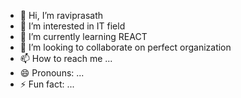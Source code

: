 - 👋 Hi, I’m raviprasath
- 👀 I’m interested in IT field
- 🌱 I’m currently learning REACT
- 💞️ I’m looking to collaborate on perfect organization 
- 📫 How to reach me ...
- 😄 Pronouns: ...
- ⚡ Fun fact: ...

<!---
raviprasath8190/raviprasath8190 is a ✨ special ✨ repository because its `README.md` (this file) appears on your GitHub profile.
You can click the Preview link to take a look at your changes.
--->
